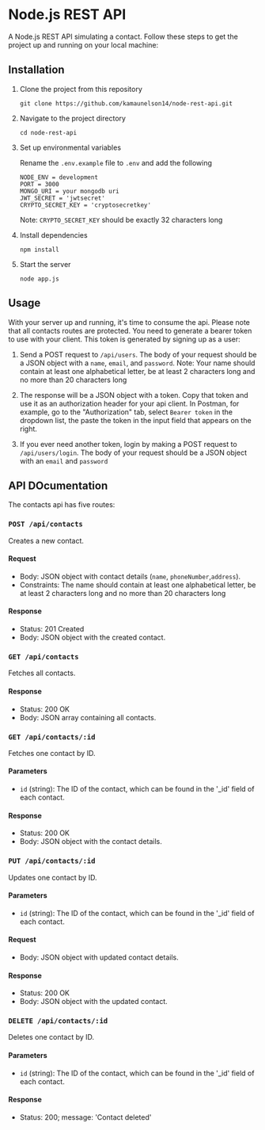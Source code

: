# Node.js REST API

A Node.js REST API simulating a contact. Follow these steps to get the project up and running on your local machine:

## Installation

1. Clone the project from this repository

    `git clone https://github.com/kamaunelson14/node-rest-api.git`

2. Navigate to the project directory

    `cd node-rest-api`

3. Set up environmental variables

    Rename the `.env.example` file to `.env` and add the following

    ```
    NODE_ENV = development
    PORT = 3000
    MONGO_URI = your mongodb uri
    JWT_SECRET = 'jwtsecret'
    CRYPTO_SECRET_KEY = 'cryptosecretkey'
    ```
    Note: `CRYPTO_SECRET_KEY` should be exactly 32 characters long

4. Install dependencies

    `npm install`

5. Start the server

    `node app.js`
    
## Usage

With your server up and running, it's time to consume the api. Please note that all contacts routes are protected. You need to generate a bearer token to use with your client. This token is generated by signing up as a user:

1. Send a POST request to `/api/users`. The body of your request should be a JSON object with a `name`, `email`, and `password`. Note: Your name should contain at least one alphabetical letter, be at least 2 characters long and no more than 20 characters long

2. The response will be a JSON object with a token. Copy that token and use it as an authorization header for your api client. In Postman, for example, go to the "Authorization" tab, select `Bearer token` in the dropdown list, the paste the token in the input field that appears on the right. 

3. If you ever need another token, login by making a POST request to `/api/users/login`. The body of your request should be a JSON object with an `email` and `password`

## API DOcumentation

The contacts api has five routes:

### `POST /api/contacts`
Creates a new contact.

#### Request
- Body: JSON object with contact details (`name`, `phoneNumber`,`address`).
- Constraints: The name should contain at least one alphabetical letter, be at least 2 characters long and no more than 20 characters long

#### Response
- Status: 201 Created
- Body: JSON object with the created contact.

### `GET /api/contacts`
Fetches all contacts.

#### Response
- Status: 200 OK
- Body: JSON array containing all contacts.

### `GET /api/contacts/:id`
Fetches one contact by ID.

#### Parameters
- `id` (string): The ID of the contact, which can be found in the '_id' field of each contact.

#### Response
- Status: 200 OK
- Body: JSON object with the contact details.

### `PUT /api/contacts/:id`
Updates one contact by ID.

#### Parameters
- `id` (string): The ID of the contact, which can be found in the '_id' field of each contact.

#### Request
- Body: JSON object with updated contact details.

#### Response
- Status: 200 OK
- Body: JSON object with the updated contact.

### `DELETE /api/contacts/:id`
Deletes one contact by ID.

#### Parameters
- `id` (string): The ID of the contact, which can be found in the '_id' field of each contact.

#### Response
- Status: 200; message: 'Contact deleted'


